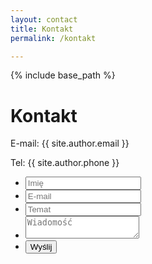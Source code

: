 ```yaml
---
layout: contact
title: Kontakt
permalink: /kontakt

---
```


{% include base_path %}

# Kontakt

E-mail: {{ site.author.email }}

Tel: {{ site.author.phone }}

<div id="contact">
  <form action="{{ site.forms_provider }}{{ site.author.email }}"
        method="POST"
        id="ct-form">
    <ul>
      <li>
        <input class="ct-in-text" type="text" name="name" placeholder="Imię">
      </li>
      <li>
        <input class="ct-in-text" type="email" name="_replyto" placeholder="E-mail">
      </li>
      <li>
        <input class="ct-in-text" type="text" name="topic" placeholder="Temat">
      </li>
      <li>
        <textarea class="ct-in-text-msg" form="ct-form" name="message" placeholder="Wiadomość"></textarea>
      </li>
      <li>
        <input class="ct-in-submit" type="submit" value="Wyślij">
      </li>
      <input type="hidden" name="_next" value="{{ site.url }}{{ site.baseurl }}/dziekujemy" />
      <input type="text" name="_gotcha" style="display:none" />
      <input type="hidden" name="_subject" value="Formularz kontaktowy" />
    </ul>
  </form>
</div>


